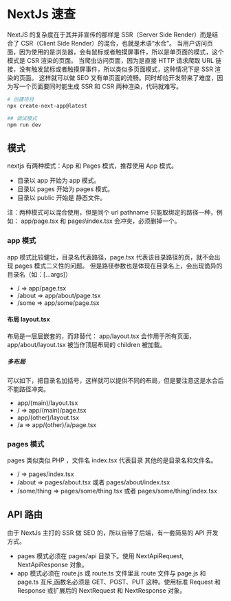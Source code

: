 # NextJs 速查

NextJS 的复杂度在于其并非宣传的那样是 SSR（Server Side Render）而是结合了 CSR（Client Side Render）的混合，也就是术语“水合”。
当用户访问页面，因为使用的是浏览器，会有鼠标或者触摸屏事件，所以是单页面的模式，这个模式是 CSR 渲染的页面。
当爬虫访问页面，因为是直接 HTTP 请求爬取 URL 链接，没有触发鼠标或者触摸屏事件，所以类似多页面模式，这种情况下是 SSR 渲染的页面。
这样就可以做 SEO 又有单页面的流畅。同时却给开发带来了难度，因为写一个页面要同时能生成 SSR 和 CSR 两种渲染，代码就难写。

```bash
# 创建项目
npx create-next-app@latest

## 调试模式
npm run dev
```

## 模式

nextjs 有两种模式：App 和 Pages 模式，推荐使用 App 模式。

- 目录以 app 开始为 app 模式。
- 目录以 pages 开始为 pages 模式。
- 目录以 public 开始是 静态文件。

注：两种模式可以混合使用，但是同个 url pathname 只能取绑定的路径一种，例如：
app/page.tsx 和 pages\index.tsx 会冲突，必须删掉一个。

### app 模式

app 模式比较健壮，目录名代表路径，page.tsx 代表该目录路径的页，就不会出现 pages 模式二义性的问题。
但是路径参数也是体现在目录名上，会出现诡异的目录名（如：[...args]）

- / => app/page.tsx
- /about => app/about/page.tsx
- /some => app/some/page.tsx


#### 布局 layout.tsx

布局是一层层嵌套的，而非替代：
app/layout.tsx 会作用于所有页面，app/about/layout.tsx 被当作顶层布局的 children 被加载。

##### 多布局

可以如下，把目录名加括号，这样就可以提供不同的布局，但是要注意这是水合后不能路径冲突。

- app/(main)/layout.tsx
- / => app/(main)/page.tsx
- app/(other)/layout.tsx
- /a => app/(other)/a/page.tsx

### pages 模式

pages 类似类似 PHP ，文件名 index.tsx 代表目录 其他的是目录名和文件名。

- / => pages/index.tsx
- /about => pages/about.tsx 或者 pages/about/index.tsx
- /some/thing => pages/some/thing.tsx 或者 pages/some/thing/index.tsx

## API 路由

由于 NextJs 主打的 SSR 做 SEO 的，所以自带了后端，有一套简易的 API 开发方式。

- pages 模式必须在 pages/api 目录下。使用 NextApiRequest, NextApiResponse 对象。
- app 模式必须在 route.js 或 route.ts 文件里且 route 文件与 page.js 和 page.ts 互斥,函数名必须是 GET、POST、PUT 这种。使用标准 Request 和 Response 或扩展后的 NextRequest 和 NextResponse 对象。

